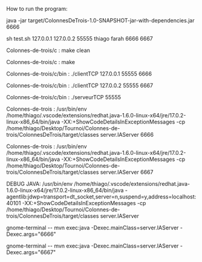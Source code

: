 How to run the program:

java -jar target/ColonnesDeTrois-1.0-SNAPSHOT-jar-with-dependencies.jar 6666

sh test.sh 127.0.0.1 127.0.0.2 55555 thiago farah 6666 6667

Colonnes-de-trois/c : make clean

Colonnes-de-trois/c : make

Colonnes-de-trois/c/bin : ./clientTCP 127.0.0.1 55555 6666

Colonnes-de-trois/c/bin : ./clientTCP 127.0.0.2 55555 6667

Colonnes-de-trois/c/bin : ./serveurTCP 55555

Colonnes-de-trois : /usr/bin/env /home/thiago/.vscode/extensions/redhat.java-1.6.0-linux-x64/jre/17.0.2-linux-x86_64/bin/java -XX:+ShowCodeDetailsInExceptionMessages -cp /home/thiago/Desktop/Tournoi/Colonnes-de-trois/ColonnesDeTrois/target/classes server.IAServer 6666

Colonnes-de-trois : /usr/bin/env /home/thiago/.vscode/extensions/redhat.java-1.6.0-linux-x64/jre/17.0.2-linux-x86_64/bin/java -XX:+ShowCodeDetailsInExceptionMessages -cp /home/thiago/Desktop/Tournoi/Colonnes-de-trois/ColonnesDeTrois/target/classes server.IAServer 6667

DEBUG JAVA: /usr/bin/env /home/thiago/.vscode/extensions/redhat.java-1.6.0-linux-x64/jre/17.0.2-linux-x86_64/bin/java -agentlib:jdwp=transport=dt_socket,server=n,suspend=y,address=localhost:40101 -XX:+ShowCodeDetailsInExceptionMessages -cp /home/thiago/Desktop/Tournoi/Colonnes-de-trois/ColonnesDeTrois/target/classes server.IAServer

gnome-terminal -- mvn exec:java -Dexec.mainClass=server.IAServer -Dexec.args="6666"

gnome-terminal -- mvn exec:java -Dexec.mainClass=server.IAServer -Dexec.args="6667"
